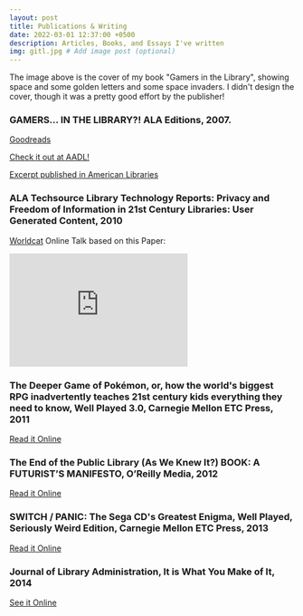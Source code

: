 ```yaml
---
layout: post
title: Publications & Writing
date: 2022-03-01 12:37:00 +0500
description: Articles, Books, and Essays I've written
img: gitl.jpg # Add image post (optional)
---
```

The image above is the cover of my book "Gamers in the Library", showing space and some golden letters and some space invaders. I didn't design the cover, though it was a pretty good effort by the publisher!

### GAMERS... IN THE LIBRARY?! ALA Editions, 2007.
[Goodreads](https://www.goodreads.com/book/show/1714673.Gamers_in_the_Library_)

[Check it out at AADL!](https://aadl.org/catalog/record/10002755)

[Excerpt published in American Libraries](https://www.jstor.org/stable/27771178)

### ALA Techsource Library Technology Reports: Privacy and Freedom of Information in 21st Century Libraries: User Generated Content, 2010
[Worldcat](https://www.worldcat.org/title/privacy-and-freedom-of-information-in-21st-century-libraries/oclc/720396720)
Online Talk based on this Paper:
<iframe width="315" height="200" src="https://www.youtube.com/embed/cgw0IVSJsII" title="YouTube video player" frameborder="0" allow="accelerometer; autoplay; clipboard-write; encrypted-media; gyroscope; picture-in-picture" allowfullscreen></iframe>

### The Deeper Game of Pokémon, or, how the world's biggest RPG inadvertently teaches 21st century kids everything they need to know, Well Played 3.0, Carnegie Mellon ETC Press, 2011
[Read it Online](https://dl.acm.org/doi/10.5555/2031858.2031859)

### The End of the Public Library (As We Knew It?) BOOK: A FUTURIST’S MANIFESTO, O’Reilly Media, 2012
[Read it Online](https://book.pressbooks.com/chapter/ann-arbour-district-library-eli-neiburger)

### SWITCH / PANIC: The Sega CD's Greatest Enigma, Well Played, Seriously Weird Edition, Carnegie Mellon ETC Press, 2013
[Read it Online](https://www.academia.edu/13749180/Well_Played_Seriously_Weird_Edition)

### Journal of Library Administration, It is What You Make of It, 2014
[See it Online](https://www.tandfonline.com/doi/full/10.1080/01930826.2014.953392)
